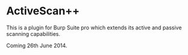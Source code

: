 ActiveScan++
==================

This is a plugin for Burp Suite pro which extends its active and passive scanning capabilities.

Coming 26th June 2014.
